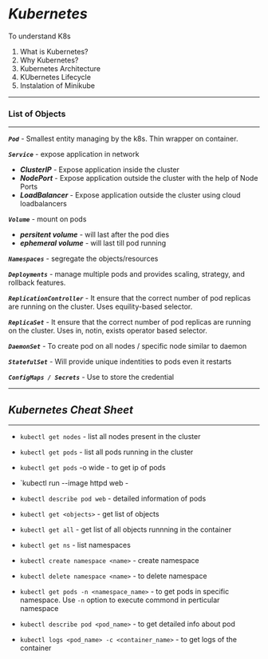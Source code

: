 # ***Kubernetes***

To understand K8s

1. What is Kubernetes?
2. Why Kubernetes?
3. Kubernetes Architecture
4. KUbernetes Lifecycle
5. Instalation of Minikube
-------------------------------------------
### List of Objects
---
___`Pod`___ - Smallest entity managing by the k8s. Thin wrapper on container.

___`Service`___ - expose application in network
- ***ClusterIP*** - Expose application inside the cluster
- ***NodePort*** - Expose application outside the cluster with the help of Node Ports
- ***LoadBalancer*** - Expose application outside the cluster using cloud loadbalancers


___`Volume`___ - mount on pods

- ***persitent volume*** - will last after the pod dies
- ***ephemeral volume*** - will last till pod running


___`Namespaces`___ - segregate the objects/resources

___`Deployments`___ - manage multiple pods and provides scaling, strategy, and rollback features.

___`ReplicationController`___ - It ensure that the correct number of pod replicas are running on the cluster. Uses equility-based selector.

___`ReplicaSet`___ - It ensure that the correct number of pod replicas are running on the cluster. Uses in, notin, exists operator based selector.

___`DaemonSet`___ - To create pod on all nodes / specific node similar to daemon

___`StatefulSet`___ - Will provide unique indentities to pods even it restarts

___`ConfigMaps / Secrets`___ - Use to store the credential

-----------------

## ***Kubernetes Cheat Sheet***
--------
- `kubectl get nodes` - list all nodes present in the cluster

- `kubectl get pods` - list all pods running in the cluster

- `kubectl get pods` -o wide - to get ip of pods

- `kubectl run --image httpd web -

- `kubectl describe pod web` - detailed information of pods

- `kubectl get <objects>` - get list of objects

- `kubectl get all` - get list of all objects runnning in the container

- `kubectl get ns` - list namespaces

- `kubectl create namespace <name>` - create namespace

- `kubectl delete namespace <name>` - to delete namespace

- `kubectl get pods -n <namespace_name>` - to get pods in specific namespace. Use `-n` option to execute commond in perticular namespace

- `kubectl describe pod <pod_name>` - to get detailed info about pod

- `kubectl logs <pod_name> -c <container_name>` - to get logs of the container